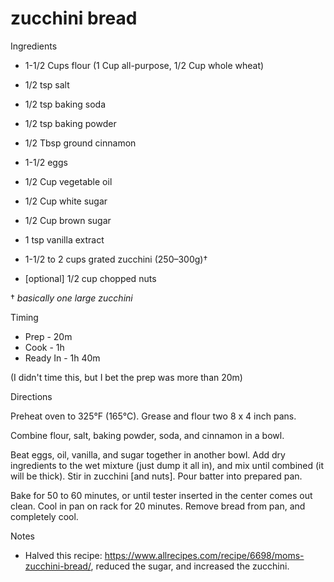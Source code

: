 # zucchini bread

Ingredients

* 1-1/2 Cups flour (1 Cup all-purpose, 1/2 Cup whole wheat)
* 1/2 tsp salt
* 1/2 tsp baking soda
* 1/2 tsp baking powder
* 1/2 Tbsp ground cinnamon

* 1-1/2 eggs
* 1/2 Cup vegetable oil
* 1/2 Cup white sugar
* 1/2 Cup brown sugar
* 1 tsp vanilla extract

* 1-1/2 to 2 cups grated zucchini (250–300g)†
* [optional] 1/2 cup chopped nuts

† _basically one large zucchini_


Timing

* Prep - 20m
* Cook - 1h
* Ready In - 1h 40m

(I didn't time this, but I bet the prep was more than 20m)


Directions

Preheat oven to 325°F (165°C). Grease and flour two 8 x 4 inch pans. 

Combine flour, salt, baking powder, soda, and cinnamon in a bowl.

Beat eggs, oil, vanilla, and sugar together in another bowl. Add dry ingredients to the wet mixture (just dump it all in), and mix until combined (it will be thick). Stir in zucchini [and nuts]. Pour batter into prepared pan.

Bake for 50 to 60 minutes, or until tester inserted in the center comes out clean. Cool in pan on rack for 20 minutes. Remove bread from pan, and completely cool.


Notes

* Halved this recipe: https://www.allrecipes.com/recipe/6698/moms-zucchini-bread/, reduced the sugar, and increased the zucchini.
